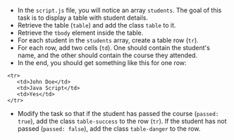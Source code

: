 - In the `script.js` file, you will notice an array `students`. The goal of this task is to display a table with student details.
- Retrieve the table (`table`) and add the class `table` to it.
- Retrieve the `tbody` element inside the table.
- For each student in the `students` array, create a table row (`tr`).
- For each row, add two cells (`td`). One should contain the student's name, and the other should contain the course they attended.
- In the end, you should get something like this for one row:

````
<tr>
   <td>John Doe</td>
   <td>Java Script</td>
   <td>Yes</td>
</tr>
````

- Modify the task so that if the student has passed the course (`passed: true`), add the class `table-success` to the row (`tr`). If the student has not passed (`passed: false`), add the class `table-danger` to the row.